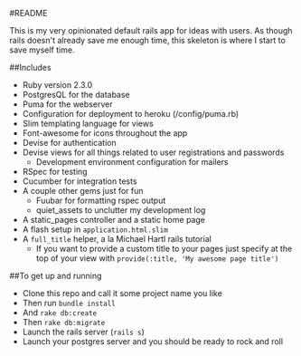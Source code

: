 #README

This is my very opinionated default rails app for ideas with users. As though rails doesn't already save me enough time, this skeleton is where I start to save myself time.

##Includes

- Ruby version 2.3.0
- PostgresQL for the database
- Puma for the webserver
- Configuration for deployment to heroku (/config/puma.rb)
- Slim templating language for views
- Font-awesome for icons throughout the app
- Devise for authentication
- Devise views for all things related to user registrations and passwords
  - Development environment configuration for mailers
- RSpec for testing
- Cucumber for integration tests
- A couple other gems just for fun
  - Fuubar for formatting rspec output
  - quiet_assets to unclutter my development log
- A static_pages controller and a static home page
- A flash setup in `application.html.slim`
- A `full_title` helper, a la Michael Hartl rails tutorial
  - If you want to provide a custom title to your pages just specify at the top of your view with `provide(:title, 'My awesome page title')`

##To get up and running

- Clone this repo and call it some project name you like
- Then run `bundle install`
- And `rake db:create`
- Then `rake db:migrate`
- Launch the rails server (`rails s`)
- Launch your postgres server and you should be ready to rock and roll
